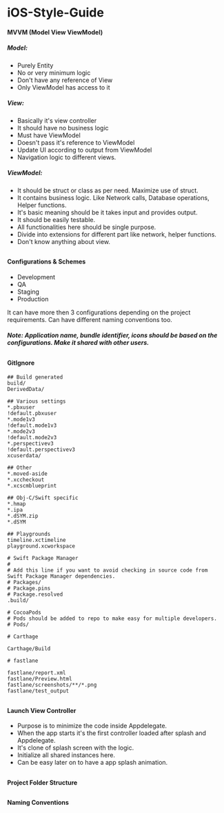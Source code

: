 # iOS-Style-Guide

#### MVVM (Model View ViewModel)

##### Model:

- Purely Entity
- No or very minimum logic
- Don't have any reference of View
- Only ViewModel has access to it

##### View:

- Basically it's view controller
- It should have no business logic
- Must have ViewModel
- Doesn't pass it's reference to ViewModel
- Update UI according to output from ViewModel
- Navigation logic to different views.

##### ViewModel:

- It should be struct or class as per need. Maximize use of struct.
- It contains business logic. Like Network calls, Database operations, Helper functions.
- It's basic meaning should be it takes input and provides output.
- It should be easily testable.
- All functionalities here should be single purpose.
- Divide into extensions for different part like network, helper functions.
- Don't know anything about view.

##

#### **Configurations & Schemes**

- Development
- QA
- Staging
- Production

It can have more then 3 configurations depending on the project requirements. Can have different naming conventions too.

##### Note: Application name, bundle identifier, icons should be based on the configurations. Make it shared with other users.

##

#### GitIgnore

```
## Build generated
build/
DerivedData/

## Various settings
*.pbxuser
!default.pbxuser
*.mode1v3
!default.mode1v3
*.mode2v3
!default.mode2v3
*.perspectivev3
!default.perspectivev3
xcuserdata/

## Other
*.moved-aside
*.xccheckout
*.xcscmblueprint

## Obj-C/Swift specific
*.hmap
*.ipa
*.dSYM.zip
*.dSYM

## Playgrounds
timeline.xctimeline
playground.xcworkspace

# Swift Package Manager
#
# Add this line if you want to avoid checking in source code from Swift Package Manager dependencies.
# Packages/
# Package.pins
# Package.resolved
.build/

# CocoaPods
# Pods should be added to repo to make easy for multiple developers.
# Pods/

# Carthage

Carthage/Build

# fastlane

fastlane/report.xml
fastlane/Preview.html
fastlane/screenshots/**/*.png
fastlane/test_output

````
 
##

#### Launch View Controller

 - Purpose is to minimize the code inside Appdelegate.
 - When the app starts it's the first controller loaded after splash and Appdelegate.
 - It's clone of splash screen with the logic.
 - Initialize all shared instances here.
 - Can be easy later on to have a app splash animation.


##

#### Project Folder Structure

##

#### Naming Conventions
